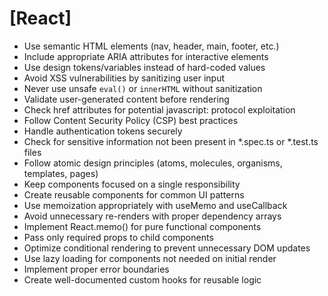 # [React]

- Use semantic HTML elements (nav, header, main, footer, etc.)
- Include appropriate ARIA attributes for interactive elements
- Use design tokens/variables instead of hard-coded values
- Avoid XSS vulnerabilities by sanitizing user input
- Never use unsafe `eval()` or `innerHTML` without sanitization
- Validate user-generated content before rendering
- Check href attributes for potential javascript: protocol exploitation
- Follow Content Security Policy (CSP) best practices
- Handle authentication tokens securely
- Check for sensitive information not been present in *.spec.ts or *.test.ts files
- Follow atomic design principles (atoms, molecules, organisms, templates, pages)
- Keep components focused on a single responsibility
- Create reusable components for common UI patterns
- Use memoization appropriately with useMemo and useCallback
- Avoid unnecessary re-renders with proper dependency arrays
- Implement React.memo() for pure functional components
- Pass only required props to child components
- Optimize conditional rendering to prevent unnecessary DOM updates
- Use lazy loading for components not needed on initial render
- Implement proper error boundaries
- Create well-documented custom hooks for reusable logic
